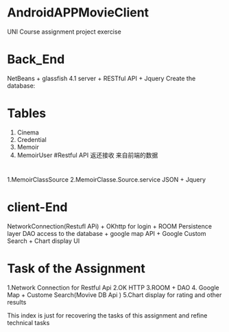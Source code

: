 # AndroidAPPMovieClient
UNI Course assignment project exercise

# Back_End
NetBeans + glassfish 4.1 server + RESTful API + Jquery 
Create the database:

# Tables 
1. Cinema 
2. Credential
3. Memoir 
4. MemoirUser
#Restful API 返还接收 来自前端的数据
#  
 1.MemoirClassSource
 2.MemoirClasse.Source.service
 JSON  + Jquery
 
# client-End
NetworkConnection(Restufl APi) + OKhttp for login  +  ROOM Persistence layer DAO access to the database + google map API +  Google Custom Search + Chart display UI

# Task of the Assignment
1.Network Connection for Restful Api
2.OK HTTP
3.ROOM + DAO
4. Google Map + Custome Search(Movive DB Api )
5.Chart display  for rating and other results

This index is just for recovering the tasks of this assignment and refine technical tasks
